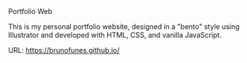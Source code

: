 Portfolio Web

This is my personal portfolio website, designed in a "bento" style using Illustrator and developed with HTML, CSS, and vanilla JavaScript.


URL: https://brunofunes.github.io/
